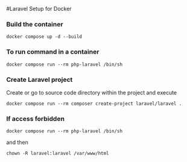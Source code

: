#Laravel Setup for Docker

### Build the container
```
docker compose up -d --build
```

### To run command in a container
```
docker compose run --rm php-laravel /bin/sh
```

### Create Laravel project
Create or go to source code directory within the project and execute

```
docker compose run --rm composer create-project laravel/laravel .
```

### If access forbidden
```
docker compose run --rm php-laravel /bin/sh
```
and then
```
chown -R laravel:laravel /var/www/html


